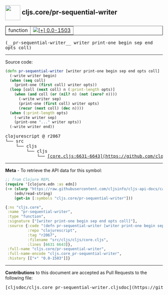## <img width="48px" valign="middle" src="http://i.imgur.com/Hi20huC.png"> cljs.core/pr-sequential-writer

 <table border="1">
<tr>

<td>function</td>
<td><a href="https://github.com/cljsinfo/cljs-api-docs/tree/0.0-1503"><img valign="middle" alt="[+] 0.0-1503" src="https://img.shields.io/badge/+-0.0--1503-lightgrey.svg"></a> </td>
</tr>
</table>

 <samp>
(__pr-sequential-writer__ writer print-one begin sep end opts coll)<br>
</samp>

---





Source code:

```clj
(defn pr-sequential-writer [writer print-one begin sep end opts coll]
  (-write writer begin)
  (when (seq coll)
    (print-one (first coll) writer opts))
  (loop [coll (next coll) n (:print-length opts)]
    (when (and coll (or (nil? n) (not (zero? n))))
      (-write writer sep)
      (print-one (first coll) writer opts)
      (recur (next coll) (dec n))))
  (when (:print-length opts)
    (-write writer sep)
    (print-one "..." writer opts))
  (-write writer end))
```

 <pre>
clojurescript @ r2067
└── src
    └── cljs
        └── cljs
            └── <ins>[core.cljs:6631-6643](https://github.com/clojure/clojurescript/blob/r2067/src/cljs/cljs/core.cljs#L6631-L6643)</ins>
</pre>


---

__Meta__ - To retrieve the API data for this symbol:

```clj
;; from Clojure REPL
(require '[clojure.edn :as edn])
(-> (slurp "https://raw.githubusercontent.com/cljsinfo/cljs-api-docs/catalog/cljs-api.edn")
    (edn/read-string)
    (get-in [:symbols "cljs.core/pr-sequential-writer"]))
```

```clj
{:ns "cljs.core",
 :name "pr-sequential-writer",
 :type "function",
 :signature ["[writer print-one begin sep end opts coll]"],
 :source {:code "(defn pr-sequential-writer [writer print-one begin sep end opts coll]\n  (-write writer begin)\n  (when (seq coll)\n    (print-one (first coll) writer opts))\n  (loop [coll (next coll) n (:print-length opts)]\n    (when (and coll (or (nil? n) (not (zero? n))))\n      (-write writer sep)\n      (print-one (first coll) writer opts)\n      (recur (next coll) (dec n))))\n  (when (:print-length opts)\n    (-write writer sep)\n    (print-one \"...\" writer opts))\n  (-write writer end))",
          :repo "clojurescript",
          :tag "r2067",
          :filename "src/cljs/cljs/core.cljs",
          :lines [6631 6643]},
 :full-name "cljs.core/pr-sequential-writer",
 :full-name-encode "cljs.core_pr-sequential-writer",
 :history [["+" "0.0-1503"]]}

```

---

__Contributions__ to this document are accepted as Pull Requests to the following file:

 <pre>
[cljsdoc/cljs.core_pr-sequential-writer.cljsdoc](https://github.com/cljsinfo/cljs-api-docs/blob/master/cljsdoc/cljs.core_pr-sequential-writer.cljsdoc)
</pre>

